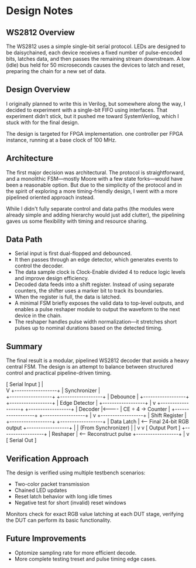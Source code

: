 # Design Notes

## WS2812 Overview
The WS2812 uses a simple single-bit serial protocol. LEDs are designed to be daisychained, each device receives a fixed number of pulse-encoded bits, latches data, and then passes the remaining stream downstream. A low (idle) bus held for 50 microseconds causes the devices to latch and reset, preparing the chain for a new set of data.

## Design Overview
I originally planned to write this in Verilog, but somewhere along the way, I decided to experiment with a single-bit FIFO using interfaces. That experiment didn’t stick, but it pushed me toward SystemVerilog, which I stuck with for the final design.

The design is targeted for FPGA implementation. one controller per FPGA instance, running at a base clock of 100 MHz.

## Architecture
The first major decision was architectural. The protocol is straightforward, and a monolithic FSM—mostly Moore with a few state forks—would have been a reasonable option. But due to the simplicity of the protocol and in the spirit of exploring a more timing-friendly design, I went with a more pipelined oriented approach instead.

While I didn't fully separate control and data paths (the modules were already simple and adding hierarchy would just add clutter), the pipelining gaves us some flexibility with timing and resource sharing.

## Data Path
- Serial input is first dual-flopped and debounced.
- It then passes through an edge detector, which generates events to control the decoder.
- The data sample clock is Clock-Enable divided 4 to reduce logic levels and improve design efficiency.
- Decoded data feeds into a shift register. Instead of using separate counters, the shifter uses a marker bit to track its boundaries.
- When the register is full, the data is latched.
- A minimal FSM briefly exposes the valid data to top-level outputs, and enables a pulse reshaper module to output the waveform to the next device in the chain.
- The reshaper handles pulse width normalization—it stretches short pulses up to nominal durations based on the detected timing.

## Summary
The final result is a modular, pipelined WS2812 decoder that avoids a heavy central FSM. The design is an attempt to balance between structured control and practical pipeline-driven timing.


 [ Serial Input ]
        |  
        V
+------------------+
|  Synchronizer    |  
+------------------+
+------------------+
|   Debounce       |
+------------------+
+------------------+
|  Edge Detector   |
+------------------+
         |
         v
+------------------+       +------------------+
|    Decoder       |<----  | CE ÷ 4 -> Counter |
+------------------+       +------------------+
         |
         v
+------------------+ 
|  Shift Register  | 
+------------------+
+------------------+
|   Data Latch     | <-- Final 24-bit RGB output
+------------------+
         |
         |          (From Synchronizer)
         |                  |
         v                  v
  [ Output Port ]    +------------------+
                     |    Reshaper      | <-- Reconstruct pulse
                     +------------------+
                            |
                            v
                     [ Serial Out ]


## Verification Approach

The design is verified using multiple testbench scenarios:
- Two-color packet transmission
- Chained LED updates
- Reset latch behavior with long idle times
- Negative test for short (invalid) reset windows

Monitors check for exact RGB value latching at each DUT stage, verifying the DUT can perform its basic functionality.

## Future Improvements

- Optomize sampling rate for more efficient decode.
- More complete testing treset and pulse timing edge cases.
